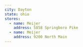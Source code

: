 ```yaml
---
city: Dayton
state: ohio
stores:
  - name: Meijer
    address: 5858 Springboro Pike
  - name: Meijer
    address: 9200 North Main
---
```

